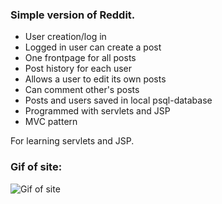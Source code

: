 ### Simple version of Reddit.  
- User creation/log in
- Logged in user can create a post
- One frontpage for all posts
- Post history for each user
- Allows a user to edit its own posts
- Can comment other's posts
- Posts and users saved in local psql-database
- Programmed with servlets and JSP
- MVC pattern

For learning servlets and JSP.
### Gif of site:  
![Gif of site](https://media.giphy.com/media/kyWYnDwjjTZ8lSenmP/giphy.gif)
